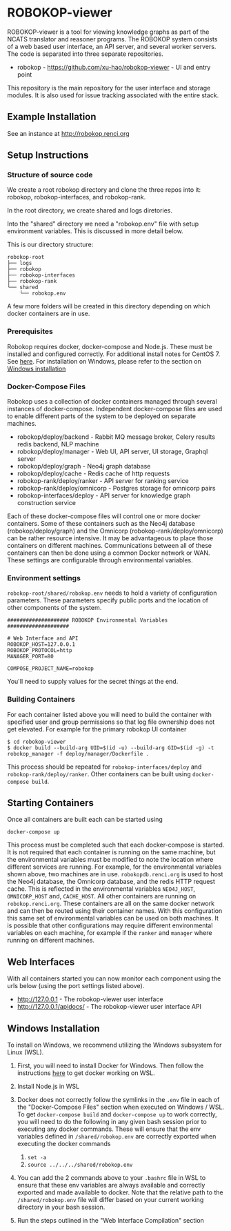 # ROBOKOP-viewer

ROBOKOP-viewer is a tool for viewing knowledge graphs as part of the NCATS translator and reasoner programs. The ROBOKOP system consists of a web based user interface, an API server, and several worker servers. The code is separated into three separate repositories.

* robokop - https://github.com/xu-hao/robokop-viewer - UI and entry point

This repository is the main repository for the user interface and storage modules. It is also used for issue tracking associated with the entire stack.

## Example Installation
See an instance at http://robokop.renci.org

## Setup Instructions 

### Structure of source code

We create a root robokop directory and clone the three repos into it: robokop, robokop-interfaces, and robokop-rank. 

In the root directory, we create shared and logs diretories. 

Into the "shared" directory we need a "robokop.env" file with setup environment variables. This is discussed in more detail below.

This is our directory structure:
```
robokop-root
├── logs
├── robokop
├── robokop-interfaces
├── robokop-rank
└── shared
    └── robokop.env
```

A few more folders will be created in this directory depending on which docker containers are in use.

### Prerequisites

Robokop requires docker, docker-compose and Node.js. These must be installed and configured correctly. For additional install notes for CentOS 7. See [here](./doc/centos_installation.md). For installation on Windows, please refer to the section on [Windows installation](#windows)

### Docker-Compose Files

Robokop uses a collection of docker containers managed through several instances of docker-compose. Independent docker-compose files are used to enable different parts of the system to be deployed on separate machines. 

* robokop/deploy/backend - Rabbit MQ message broker, Celery results redis backend, NLP machine
* robokop/deploy/manager - Web UI, API server, UI storage, Graphql server
* robokop/deploy/graph - Neo4j graph database
* robokop/deploy/cache - Redis cache of http requests
* robokop-rank/deploy/ranker - API server for ranking service
* robokop-rank/deploy/omnicorp - Postgres storage for omnicorp pairs
* robokop-interfaces/deploy - API server for knowledge graph construction service

Each of these docker-compose files will control one or more docker containers. Some of these containers such as the Neo4j database (robokop/deploy/graph) and the Omnicorp (robokop-rank/deploy/omnicorp) can be rather resource intensive. It may be advantageous to place those containers on different machines.  Communications between all of these containers can then be done using a common Docker network or WAN. These settings are configurable through environmental variables.

### Environment settings

`robokop-root/shared/robokop.env` needs to hold a variety of configuration parameters. These parameters specify public ports and the location of other components of the system. 

```
#################### ROBOKOP Environmental Variables ####################

# Web Interface and API
ROBOKOP_HOST=127.0.0.1
ROBOKOP_PROTOCOL=http
MANAGER_PORT=80

COMPOSE_PROJECT_NAME=robokop

```
You'll need to supply values for the secret things at the end.

### Building Containers

For each container listed above you will need to build the container with specified user and group permissions so that log file ownership does not get elevated. For example for the primary robokop UI container

```
$ cd robokop-viewer
$ docker build --build-arg UID=$(id -u) --build-arg GID=$(id -g) -t robokop_manager -f deploy/manager/Dockerfile .
```

This process should be repeated for `robokop-interfaces/deploy` and `robokop-rank/deploy/ranker`. Other containers can be built using `docker-compose build`.

## Starting Containers

Once all containers are built each can be started using 

```
docker-compose up
```

This process must be completed such that each docker-compose is started. It is not required that each container is running on the same machine, but the environmental variables must be modified to note the location where different services are running. For example, for the environmental variables shown above, two machines are in use. `robokopdb.renci.org` is used to host the Neo4j database, the Omnicorp database, and the redis HTTP request cache. This is reflected in the environmental variables `NEO4J_HOST`, `OMNICORP_HOST` and, `CACHE_HOST`. All other containers are running on `robokop.renci.org`. These containers are all on the same docker network and can then be routed using their container names. With this configuration this same set of environmental variables can be used on both machines. It is possible that other configurations may require different environmental variables on each machine, for example if the `ranker` and `manager` where running on different machines.  


## Web Interfaces

With all containers started you can now monitor each component using the urls below (using the port settings listed above).

* http://127.0.0.1 - The robokop-viewer user interface
* http://127.0.0.1/apidocs/ - The robokop-viewer user interface API

## <a name="windows"></a>Windows Installation
To install on Windows, we recommend utilizing the Windows subsystem for Linux (WSL). 
1. First, you will need to install Docker for Windows. Then follow the instructions [here](https://nickjanetakis.com/blog/setting-up-docker-for-windows-and-wsl-to-work-flawlessly) to get docker working on WSL.

2. Install Node.js in WSL

3. Docker does not correctly follow the symlinks in the `.env` file in each of the "Docker-Compose Files" section when executed on Windows / WSL. To get `docker-compose build` and `docker-compose up` to work correctly, you will need to do the following in any given bash session prior to executing any docker commands. These will ensure that the env variables defined in `/shared/robokop.env` are correctly exported when executing the docker commands
    1. `set -a`
    2. `source ../../../shared/robokop.env`

4. You can add the 2 commands above to your `.bashrc` file in WSL to ensure that these env variables are always available and correctly exported and made available to docker. Note that the relative path to the `/shared/robokop.env` file will differ based on your current working directory in your bash session.

5. Run the steps outlined in the "Web Interface Compilation" section
